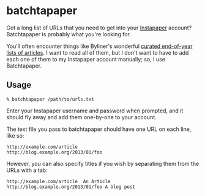 # batchtapaper

Got a long list of URLs that you need to get into your
[Instapaper](http://www.instapaper.com/) account? Batchtapaper is
probably what you're looking for.

You'll often encounter things like Byliner's wonderful [curated
end-of-year lists of
articles](http://byliner.com/spotlights/102-spectacular-nonfiction-articles-2012).
I want to read all of them, but I don't want to have to add each one of
them to my Instapaper account manually; so, I use Batchtapaper.

## Usage

	% batchtapaper /path/to/urls.txt

Enter your Instapaper username and password when prompted, and it should
fly away and add them one-by-one to your account.

The text file you pass to batchtapaper should have one URL on each line,
like so:

	http://example.com/article
	http://blog.example.org/2013/01/foo

However, you can also specify titles if you wish by separating them from
the URLs with a tab:

	http://example.com/article	An Article
	http://blog.example.org/2013/01/foo	A blog post

